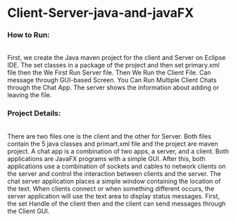 # Client-Server-java-and-javaFX

<h3>How to Run:</h3> 
<br> 
First, we create the Java maven project for the client and Server on Eclipse IDE. The set classes in a package of the project and then set primary.xml file then the We First Run Server file. Then We Run the Client File. Can message through GUI-based Screen. You Can Run Multiple Client Chats through the Chat App. The server shows the information about adding or leaving the file.

<h3>Project Details:</h3>
<br>
There are two files one is the client and the other for Server. Both files contain the 5 java classes and primart.xml file and the project are maven project. A chat app is a combination of two apps, a server, and a client. Both applications are JavaFX programs with a simple GUI. After this, both applications use a combination of sockets and cables to network clients on the server and control the interaction between clients and the server. The chat server application places a simple window containing the location of the text. When clients connect or when something different occurs, the server application will use the text area to display status messages. First, the set Handle of the client then and the client can send messages through the Client GUI. 


